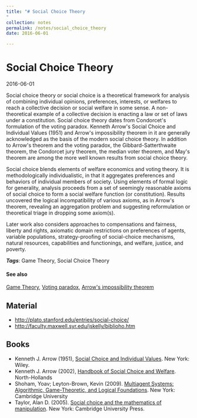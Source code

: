 ```yaml
---
title: "# Social Choice Theory
"
collection: notes
permalink: /notes/social_choice_theory
date: 2016-06-01

---
```


# Social Choice Theory

2016-06-01

Social choice theory or social choice is a theoretical framework for analysis of combining individual opinions, preferences, interests, or welfares to reach a collective decision or social welfare in some sense. A non-theoretical example of a collective decision is enacting a law or set of laws under a constitution. Social choice theory dates from Condorcet's formulation of the voting paradox. Kenneth Arrow's Social Choice and Individual Values (1951) and Arrow's impossibility theorem in it are generally acknowledged as the basis of the modern social choice theory. In addition to Arrow's theorem and the voting paradox, the Gibbard-Satterthwaite theorem, the Condorcet jury theorem, the median voter theorem, and May's theorem are among the more well known results from social choice theory.

Social choice blends elements of welfare economics and voting theory. It is methodologically individualistic, in that it aggregates preferences and behaviors of individual members of society. Using elements of formal logic for generality, analysis proceeds from a set of seemingly reasonable axioms of social choice to form a social welfare function (or constitution). Results uncovered the logical incompatibility of various axioms, as in Arrow's theorem, revealing an aggregation problem and suggesting reformulation or theoretical triage in dropping some axiom(s).

Later work also considers approaches to compensations and fairness, liberty and rights, axiomatic domain restrictions on preferences of agents, variable populations, strategy-proofing of social-choice mechanisms, natural resources, capabilities and functionings, and welfare, justice, and poverty.

***Tags***: Game Theory, Social Choice Theory

#### See also
[Game Theory](/notes/game_theory), [Voting paradox](/notes/voting_paradox), [Arrow's impossibility theorem](/notes/arrow's_impossibility_theorem)

## Material
* http://plato.stanford.edu/entries/social-choice/
* http://faculty.maxwell.syr.edu/jskelly/biblioho.htm


## Books
* Kenneth J. Arrow (1951), [Social Choice and Individual Values](https://www.goodreads.com/book/show/226774.Social_Choice_and_Individual_Values). New York: Wiley.
* Kenneth J. Arrow (2002), [Handbook of Social Choice and Welfare](https://www.goodreads.com/book/show/1152328.Handbook_Of_Social_Choice_And_Welfare). North-Hollands
* Shoham, Yoav; Leyton-Brown, Kevin (2009). [Multiagent Systems: Algorithmic, Game-Theoretic, and Logical Foundations](https://www.goodreads.com/book/show/5241622-multiagent-systems). New York: Cambridge University
* Taylor, Alan D. (2005). [Social choice and the mathematics of manipulation](https://www.goodreads.com/book/show/1186006.Social_Choice_And_The_Mathematics_Of_Manipulation). New York: Cambridge University Press.


